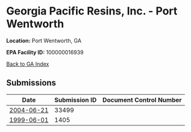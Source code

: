 # Georgia Pacific Resins, Inc. - Port Wentworth

**Location:** Port Wentworth, GA

**EPA Facility ID:** 100000016939

[Back to GA Index](../../index.md)

## Submissions

| Date | Submission ID | Document Control Number |
|------|--------------|-------------------------|
| [2004-06-21](submissions/33499.md) | 33499 |  |
| [1999-06-01](submissions/1405.md) | 1405 |  |
